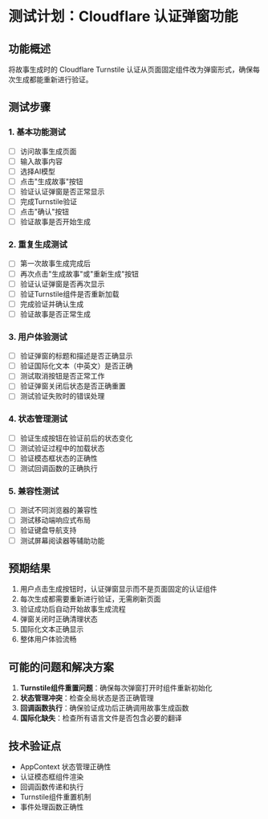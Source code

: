 # 测试计划：Cloudflare 认证弹窗功能

## 功能概述
将故事生成时的 Cloudflare Turnstile 认证从页面固定组件改为弹窗形式，确保每次生成都能重新进行验证。

## 测试步骤

### 1. 基本功能测试
- [ ] 访问故事生成页面
- [ ] 输入故事内容
- [ ] 选择AI模型
- [ ] 点击"生成故事"按钮
- [ ] 验证认证弹窗是否正常显示
- [ ] 完成Turnstile验证
- [ ] 点击"确认"按钮
- [ ] 验证故事是否开始生成

### 2. 重复生成测试
- [ ] 第一次故事生成完成后
- [ ] 再次点击"生成故事"或"重新生成"按钮
- [ ] 验证认证弹窗是否再次显示
- [ ] 验证Turnstile组件是否重新加载
- [ ] 完成验证并确认生成
- [ ] 验证故事是否正常生成

### 3. 用户体验测试
- [ ] 验证弹窗的标题和描述是否正确显示
- [ ] 验证国际化文本（中英文）是否正确
- [ ] 测试取消按钮是否正常工作
- [ ] 验证弹窗关闭后状态是否正确重置
- [ ] 测试验证失败时的错误处理

### 4. 状态管理测试
- [ ] 验证生成按钮在验证前后的状态变化
- [ ] 测试验证过程中的加载状态
- [ ] 验证模态框状态的正确性
- [ ] 测试回调函数的正确执行

### 5. 兼容性测试
- [ ] 测试不同浏览器的兼容性
- [ ] 测试移动端响应式布局
- [ ] 验证键盘导航支持
- [ ] 测试屏幕阅读器等辅助功能

## 预期结果
1. 用户点击生成按钮时，认证弹窗显示而不是页面固定的认证组件
2. 每次生成都需要重新进行验证，无需刷新页面
3. 验证成功后自动开始故事生成流程
4. 弹窗关闭时正确清理状态
5. 国际化文本正确显示
6. 整体用户体验流畅

## 可能的问题和解决方案
1. **Turnstile组件重置问题**：确保每次弹窗打开时组件重新初始化
2. **状态管理冲突**：检查全局状态是否正确管理
3. **回调函数执行**：确保验证成功后正确调用故事生成函数
4. **国际化缺失**：检查所有语言文件是否包含必要的翻译

## 技术验证点
- AppContext 状态管理正确性
- 认证模态框组件渲染
- 回调函数传递和执行
- Turnstile组件重置机制
- 事件处理函数正确性
